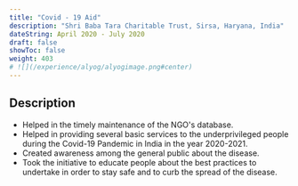 ```yaml
---
title: "Covid - 19 Aid"
description: "Shri Baba Tara Charitable Trust, Sirsa, Haryana, India"
dateString: April 2020 - July 2020
draft: false
showToc: false
weight: 403
# ![](/experience/alyog/alyogimage.png#center)
---
```


## Description

- Helped in the timely maintenance of the NGO's database.
- Helped in providing several basic services to the underprivileged people during the Covid-19 Pandemic in India in the year 2020-2021.
- Created awareness among the general public about the disease.
- Took the initiative to educate people about the best practices to undertake in order to stay safe and to curb the spread of the disease.
